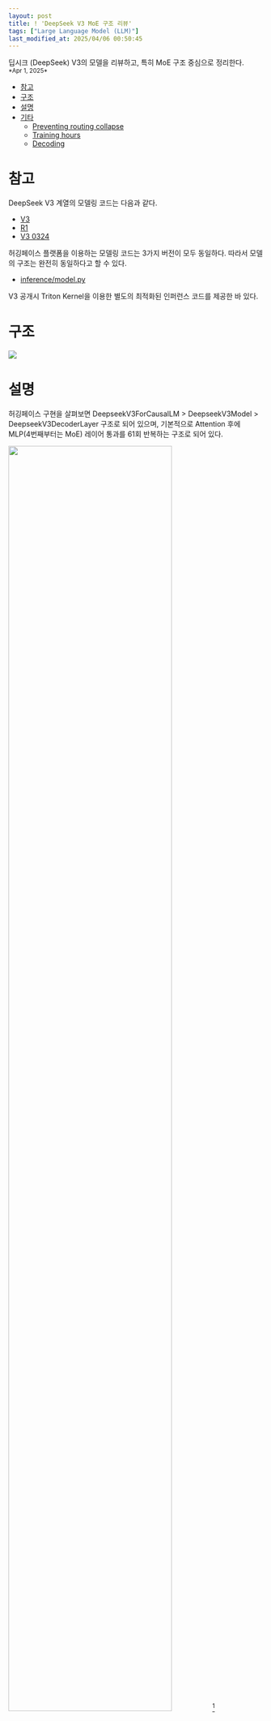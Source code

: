 ```yaml
---
layout: post
title: ! 'DeepSeek V3 MoE 구조 리뷰'
tags: ["Large Language Model (LLM)"]
last_modified_at: 2025/04/06 00:50:45
---
```


<div class="message">
딥시크 (DeepSeek) V3의 모델을 리뷰하고, 특히 MoE 구조 중심으로 정리한다.

</div>

<small>
*Apr 1, 2025*
</small>

- [참고](#참고)
- [구조](#구조)
- [설명](#설명)
- [기타](#기타)
  - [Preventing routing collapse](#preventing-routing-collapse)
  - [Training hours](#training-hours)
  - [Decoding](#decoding)

# 참고

DeepSeek V3 계열의 모델링 코드는 다음과 같다.
- [V3](https://huggingface.co/deepseek-ai/DeepSeek-V3/blob/main/inference/model.py)
- [R1](https://huggingface.co/deepseek-ai/DeepSeek-R1/blob/main/modeling_deepseek.py)
- [V3 0324](https://huggingface.co/deepseek-ai/DeepSeek-V3-0324/blob/main/modeling_deepseek.py)

허깅페이스 플랫폼을 이용하는 모델링 코드는 3가지 버전이 모두 동일하다. 따라서 모델의 구조는 완전히 동일하다고 할 수 있다.

- [inference/model.py](https://huggingface.co/deepseek-ai/DeepSeek-V3/blob/main/inference/model.py)

V3 공개시 Triton Kernel을 이용한 별도의 최적화된 인퍼런스 코드를 제공한 바 있다.

# 구조

![](https://github.com/user-attachments/assets/048ce413-1ef9-43be-a60d-966255814c50)

# 설명

허깅페이스 구현을 살펴보면 DeepseekV3ForCausalLM > DeepseekV3Model > DeepseekV3DecoderLayer 구조로 되어 있으며, 기본적으로 Attention 후에 MLP(4번째부터는 MoE) 레이어 통과를 61회 반복하는 구조로 되어 있다.

<img src="https://github.com/user-attachments/assets/192b4614-baa0-4413-ab9f-2d018a9c947c" width="80%">[^fn-exp]

[^fn-exp]: <https://fireworks.ai/blog/deepseek-model-architecture>

> DeepSeekMoE uses finer-grained experts and isolates some experts as shared ones.[^fn-deepseekv3tech]

[^fn-deepseekv3tech]: <https://arxiv.org/abs/2412.19437>

<img width="80%" src="https://github.com/user-attachments/assets/b9ddf586-2941-4a50-8ab0-03849201e23d" />

expert 1개의 크기는 0.044B이며, 256개 중 8개를 Topk 형태로 sigmoid 가중치만큼 합산하는 방식이다. 또한 동일한 크기의 Shared Expert 1개가 항상 함께 합산된다. 수식에는 $$N_s$$만큼으로 되어 있으나 코드 구현에는 1로 고정되어 있으며, 다이어그램에도 여러 개로 구성가능한 것으로 그려져 있지만 실제로는 1이다. 따라서 위 다이어그램에는 해당 부분에 빨간색으로 x 표시를 했다. expert의 수는 기존 V2보다 훨씬 더 늘어난 수치이며, Mixtral이나 Grok 같은 모델보다 월등히 더 촘촘 (finer-grained experts)하다.

> Also for better representation of the input data, v3 increases the all-experts-activated layer from 1 to 3.[^fn-exp]

이 설명에 따르면(논문에서는 이 내용을 찾을 수 없음) 표현력을 향상시키기 위해(better representation) 앞에 3개 레이어는 모두 활성화한다고 되어 있다. 그러면서 다음과 같이 257개가 모두 activated되는 것으로 계산했는데, 이 부분은 틀렸다. 실제로는 정확히 9배 더 큰 MLP이며, 따라서 원래 activated되어야 할 9개(8개+1개) 크기로 구성됐다고 보는게 맞다.

<img width="80%" src="https://github.com/user-attachments/assets/694a0e4d-91ad-4313-859f-ae6bb2e1842b" />

따라서 이 계산식은 틀렸다. 내가 계산한 바로는 $$(61-3) \times 9 + 3 \times 9 = 549$$ activated experts이며, expert 1개의 크기는 29.36M라고 했는데, 이 또한 내가 계산한 바로는 44M이 맞다. 계산해 보면, $$44M \times 549 = 24.15B$$가 나온다. 위에서는 37.96B라고 계산했는데, 원래 전체 크기가 37B인데 어텐션을 제외한 크기만 이미 37B를 넘어섰다는 점에서 계산이 완전히 잘못됐음을 알 수 있다. 내가 계산한 결과는 24.15B이며 여기에 어텐션과 기타 나머지를 포함하면 전체 37B가 될 것이다. 전체 계산 결과는 다음과 같다.

먼저 어텐션 레이어 1개의 파라미터는 **0.187B**이다.
- 어텐션 전체: $$187,107,328 \approx 0.187B$$
  - 어텐션 Q 관련
    - q_a_proj: $$7,168 \times 1,536 = 11,010,048$$
    - q_a_layernorm: $$1,536$$
    - q_b_proj: $$1,536 × (128 × 192) = 37,748,736$$
  - 어텐션 KV 관련
    - kv_a_proj_with_mqa: $$7,168 \times (512 + 64) = 4,128,768$$
    - kv_a_layernorm: $$512$$
    - kv_b_proj: $$512 \times (128 \times (192 - 64 + 128)) = 16,777,216$$
  - 어텐션 O 관련
    - o_proj: $$(128 \times 128) \times 7,168 = 117,440,512$$

MoE 구조에서 위 다이어그램에 계산해서 표시한 것처럼 1 expert가 **0.044B**이며, 3개 MLP 및 Activated Experts 전체는 **24.15B**이다.

어텐션과 MLP/MoE 앞에 진행되는 RMSNorm, 마지막 RMSNorm은 미미하므로 굳이 전체 계산에 포함하지 않아도 무방하다.
- `DeepseekV3DecoderLayer`의 RMSNorm: $$2 × 7,168 × 61 = 874,496$$
- `DeepseekV3Model`의 RMSNorm: $$7,168$$

기타 임베딩과 언어 모델링 헤드(LM Head), MoE 게이트의 파라미터는 **1.97B**이다.
- 임베딩: $$129,280 \times 7,168 = 926,851,072 \approx 0.93B$$
- 언어 모델링 헤드: $$7,168 \times 129,280 = 926,851,072 \approx 0.93B$$
- MoE 게이트: $$58 \times 1,835,008 = 106,430,464 \approx 0.11B$$

이제 전체를 계산하면 다음과 같다.

- 모든 어텐션: 0.187B x 61개 레이어 = **11.4B**
- 3개 MLP 및 나머지 모든 Activated Experts: **24.15B**
- 기타: **1.97B**
- 총합: 11.4B + 24.15B + 1.97B = **37.51B**

논문[^fn-deepseekv3tech]에서 제시한 37B와 정확하게 맞아 떨어진다.

# 기타
## Preventing routing collapse
> For MoE models, an unbalanced expert load will lead to routing collapse

MoE 모델의 쏠림을 방지하기 위해 학습시 bias를 포함하는 Auxiliary-Loss-Free Load Balancing을 사용한다.

> DeepSeek-V3 keeps balanced expert load during training, and achieves better performance than models that encourage load balance through pure auxiliary losses.

이미 DeepSeek V2부터 routing collapse를 방지하기 위해 많은 노력을 한 흔적이 엿보인다.

## Training hours
<img width="80%" src="https://github.com/user-attachments/assets/a6ef912e-975c-4b58-9439-f5eeaf21d43b" />

## Decoding
<img width="80%" src="https://github.com/user-attachments/assets/dd0e59a7-5489-491f-8839-a09ee2024933" />

최소 배포단위가 320개 GPU라고 하는데 256개 experts를 각 GPU에 분산하고, 나머지 58개 shared experts, 3개 MLP 등을 적절히 나머지 GPU에 분산한 거 같다.
